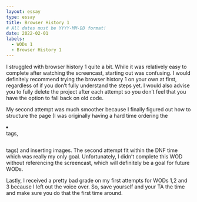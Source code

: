 ```yaml
---
layout: essay
type: essay
title: Browser History 1
# All dates must be YYYY-MM-DD format!
date: 2022-02-01
labels:
  - WODs 1
  - Browser History 1
---
```


I struggled with browser history 1 quite a bit. While it was relatively easy to complete after watching the screencast, starting out was confusing. I would definitely recommend trying the browser history 1 on your own at first, regardless of if you don’t fully understand the steps yet. I would also advise you to fully delete the project after each attempt so you don’t feel that you have the option to fall back on old code.

My second attempt was much smoother because I finally figured out how to structure the page (I was originally having a hard time ordering the <li></li> tags, <H2></H2>  tags) and inserting images. The second attempt fit within the DNF time which was really my only goal. Unfortunately, I didn’t complete this WOD without referencing the screencast, which will definitely be a goal for future WODs.

Lastly, I received a pretty bad grade on my first attempts for WODs 1,2 and 3 because I left out the voice over. So, save yourself and your TA the time and make sure you do that the first time around. 

